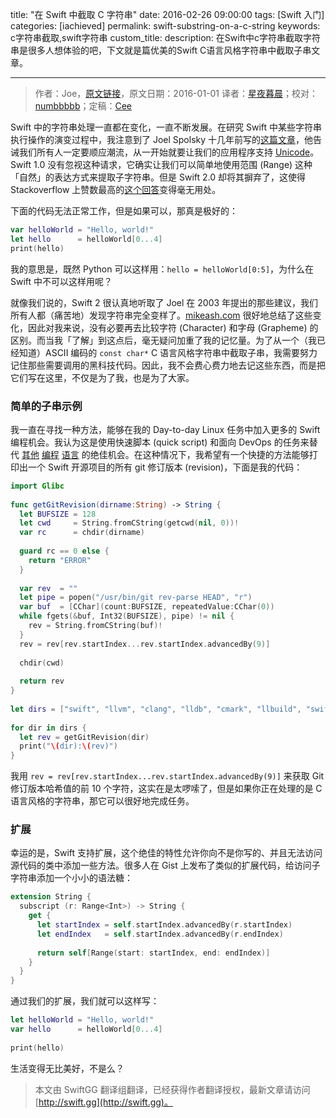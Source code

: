 title: "在 Swift 中截取 C 字符串"
date: 2016-02-26 09:00:00
tags: [Swift 入门]
categories: [iachieved]
permalink: swift-substring-on-a-c-string
keywords: c字符串截取,swift字符串
custom_title: 
description: 在Swift中c字符串截取字符串是很多人想体验的吧，下文就是篇优美的Swift C语言风格字符串中截取子串文章。

---
> 作者：Joe，[原文链接](http://dev.iachieved.it/iachievedit/swift-substring-on-a-c-string/?utm_source=rss&utm_medium=rss)，原文日期：2016-01-01
> 译者：[星夜暮晨](http://www.jianshu.com/users/ef1058d2d851)；校对：[numbbbbb](http://numbbbbb.com/)；定稿：[Cee](https://github.com/Cee)
  







<!--此处开始正文-->

Swift 中的字符串处理一直都在变化，一直不断发展。在研究 Swift 中某些字符串执行操作的演变过程中，我注意到了 Joel Spolsky 十几年前写的[这篇文章](http://local.joelonsoftware.com/wiki/Talk:Chinese_(Simplified))，他告诫我们所有人一定要顺应潮流，从一开始就要让我们的应用程序支持 [Unicode](https://zh.wikipedia.org/wiki/Unicode)。Swift 1.0 没有忽视这种请求，它确实让我们可以简单地使用范围 (Range) 这种「自然」的表达方式来提取子字符串。但是 Swift 2.0 却将其摒弃了，这使得 Stackoverflow 上赞数最高的[这个回答](http://stackoverflow.com/questions/24044851/how-do-you-use-string-substringwithrange-or-how-do-ranges-work-in-swift)变得毫无用处。

下面的代码无法正常工作，但是如果可以，那真是极好的：

```swift
var helloWorld = "Hello, world!"
let hello      = helloWorld[0...4]
print(hello)
```
<!--more-->

我的意思是，既然 Python 可以这样用：`hello = helloWorld[0:5]`，为什么在 Swift 中不可以这样用呢？

就像我们说的，Swift 2 很认真地听取了 Joel 在 2003 年提出的那些建议，我们所有人都（痛苦地）发现字符串完全变样了。[mikeash.com](https://www.mikeash.com/pyblog/friday-qa-2015-11-06-why-is-swifts-string-api-so-hard.html) 很好地总结了这些变化，因此对我来说，没有必要再去比较字符 (Character) 和字母 (Grapheme) 的区别。而当我「了解」到这点后，毫无疑问加重了我的记忆量。为了从一个（我已经知道）ASCII 编码的 `const char*`  C 语言风格字符串中截取子串，我需要努力记住那些需要调用的黑科技代码。因此，我不会费心费力地去记这些东西，而是把它们写在这里，不仅是为了我，也是为了大家。

### 简单的子串示例

我一直在寻找一种方法，能够在我的 Day-to-day Linux 任务中加入更多的 Swift 编程机会。我认为这是使用快速脚本 (quick script) 和面向 DevOps 的任务来替代 [其他](https://www.perl.org/) [编程](https://www.python.org/) [语言](https://www.ruby-lang.org/en/) 的绝佳机会。在这种情况下，我希望有一个快捷的方法能够打印出一个 Swift 开源项目的所有 git 修订版本 (revision)，下面是我的代码：

```swift
import Glibc
 
func getGitRevision(dirname:String) -> String {
  let BUFSIZE = 128
  let cwd     = String.fromCString(getcwd(nil, 0))!
  var rc      = chdir(dirname)
  
  guard rc == 0 else {
    return "ERROR"
  }
  
  var rev  = ""
  let pipe = popen("/usr/bin/git rev-parse HEAD", "r")
  var buf  = [CChar](count:BUFSIZE, repeatedValue:CChar(0))
  while fgets(&buf, Int32(BUFSIZE), pipe) != nil {
    rev = String.fromCString(buf)!
  }
  rev = rev[rev.startIndex...rev.startIndex.advancedBy(9)]
 
  chdir(cwd)
 
  return rev
}
 
let dirs = ["swift", "llvm", "clang", "lldb", "cmark", "llbuild", "swiftpm", "swift-corelibs-xctest", "swift-corelibs-foundation", "swift-integration-tests"]
 
for dir in dirs {
  let rev = getGitRevision(dir)
  print("\(dir):\(rev)")
}
```

我用 `rev = rev[rev.startIndex...rev.startIndex.advancedBy(9)]` 来获取 Git 修订版本哈希值的前 10 个字符，这实在是太啰嗦了，但是如果你正在处理的是 C 语言风格的字符串，那它可以很好地完成任务。

### 扩展

幸运的是，Swift 支持扩展，这个绝佳的特性允许你向不是你写的、并且无法访问源代码的类中添加一些方法。很多人在 Gist 上发布了类似的扩展代码，给访问子字符串添加一个小小的语法糖：

``` swift
extension String {
  subscript (r: Range<Int>) -> String {
    get {
      let startIndex = self.startIndex.advancedBy(r.startIndex)
      let endIndex   = self.startIndex.advancedBy(r.endIndex)
            
      return self[Range(start: startIndex, end: endIndex)]
    }
  }
}
```

通过我们的扩展，我们就可以这样写：

``` swift
let helloWorld = "Hello, world!"
var hello      = helloWorld[0...4]
 
print(hello)
```

生活变得无比美好，不是么？
> 本文由 SwiftGG 翻译组翻译，已经获得作者翻译授权，最新文章请访问 [http://swift.gg](http://swift.gg)。